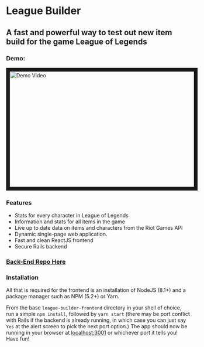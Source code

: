 # League Builder

## A fast and powerful way to test out new item build for the game League of Legends

### Demo:

<a href="http://www.youtube.com/watch?feature=player_embedded&v=CLmNh6H1i5M " target="_blank"><img src="http://img.youtube.com/vi/CLmNh6H1i5M/0.jpg" alt="Demo Video" width="560" height="315" border="10" /></a>

### Features
* Stats for every character in League of Legends
* Information and stats for all items in the game
* Live up to date data on items and characters from the Riot Games API
* Dynamic single-page web application.
* Fast and clean ReactJS frontend
* Secure Rails backend

### [Back-End Repo Here](https://github.com/LeagueBuilders/LeagueBuilderBackend "League Builder Back-End")

### Installation
All that is required for the frontend is an installation of NodeJS (8.1+) and a package manager such as NPM (5.2+) or Yarn.

From the base `league-builder-frontend` directory in your shell of choice, run a simple `npm install`, followed by `yarn start` (there may be  port conflict with Rails if the backend is already running, in which case you can just say `Yes` at the alert screen to pick the next port option.)
The app should now be running in your browser at [localhost:3001](localhost:3001) or whichever port it tells you! Have fun!
